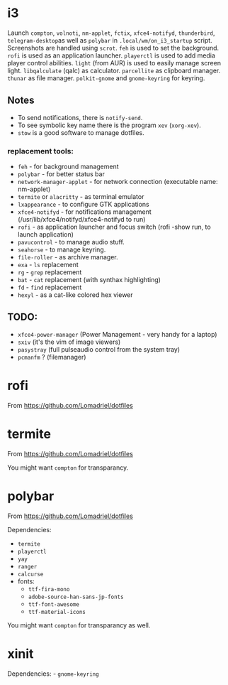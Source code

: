 # i3

Launch `compton`, `volnoti`, `nm-applet`, `fctix`, `xfce4-notifyd`, `thunderbird`, `telegram-desktop`as well as `polybar` in `.local/wm/on_i3_startup` script.
Screenshots are handled using `scrot`.
`feh` is used to set the background.
`rofi` is used as an application launcher.
`playerctl` is used to add media player control abilities.
`light` (from AUR) is used to easily manage screen light.
`libqalculate` (qalc) as calculator.
`parcellite` as clipboard manager.
`thunar` as file manager.
`polkit-gnome` and `gnome-keyring` for keyring.

## Notes

- To send notifications, there is `notify-send`.
- To see symbolic key name there is the program `xev` (`xorg-xev`).
- `stow` is a good software to manage dotfiles.

### replacement tools:

- `feh` - for background management
- `polybar` - for better status bar
- `network-manager-applet` - for network connection (executable name: nm-applet)
- `termite` or `alacritty` - as terminal emulator
- `lxappearance` - to configure GTK applications
- `xfce4-notifyd` - for notifications management (/usr/lib/xfce4/notifyd/xfce4-notifyd to run)
- `rofi` - as application launcher and focus switch (rofi -show run, to launch application)
- `pavucontrol` - to manage audio stuff.
- `seahorse` - to manage keyring.
- `file-roller` - as archive manager.
- `exa` - `ls` replacement
- `rg` - `grep` replacement
- `bat` - `cat` replacement (with synthax highlighting)
- `fd` - `find` replacement
- `hexyl` - as a cat-like colored hex viewer

## TODO:
- `xfce4-power-manager` (Power Management - very handy for a laptop)
- `sxiv` (it's the vim of image viewers)
- `pasystray` (full pulseaudio control from the system tray)
- `pcmanfm` ? (filemanager)

# rofi

From https://github.com/Lomadriel/dotfiles

# termite

From https://github.com/Lomadriel/dotfiles

You might want `compton` for transparancy.

# polybar

From https://github.com/Lomadriel/dotfiles

Dependencies:
- `termite`
- `playerctl`
- `yay`
- `ranger`
- `calcurse`
- fonts:
    - `ttf-fira-mono`
    - `adobe-source-han-sans-jp-fonts`
    - `ttf-font-awesome`
    - `ttf-material-icons`

You might want `compton` for transparancy as well.

# xinit

Dependencies:
    - `gnome-keyring`

